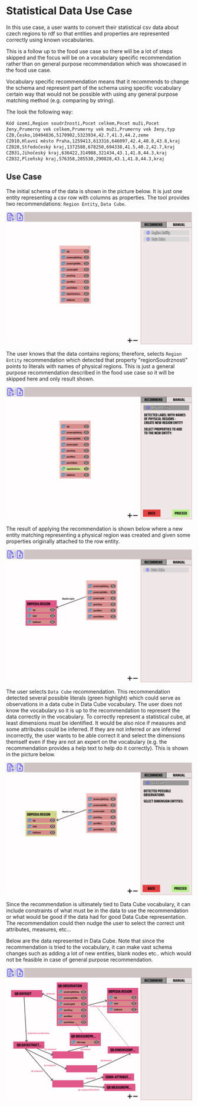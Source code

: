 # Statistical Data Use Case
In this use case, a user wants to convert their statistical csv data about czech regions to rdf so that entities and properties are represented correctly using known vocabularies.

This is a follow up to the food use case so there will be a lot of steps skipped and the focus will be on a vocabulary specific recommendation rather than on general purpose recommendation which was showcased in the food use case.

Vocabulary specific recommendation means that it recommends to change the schema and represent part of the schema using specific vocabulary certain way that would not be possible with using any general purpose matching method (e.g. comparing by string).

The look the following way:
```csv
Kód území,Region soudržnosti,Pocet celkem,Pocet muži,Pocet ženy,Prumerny vek celkem,Prumerny vek muži,Prumerny vek ženy,typ
CZ0,Česko,10494836,5170902,5323934,42.7,41.3,44.2,zeme
CZ010,Hlavní město Praha,1259413,613316,646097,42.4,40.8,43.8,kraj
CZ020,Středočeský kraj,1372588,678250,694338,41.5,40.2,42.7,kraj
CZ031,Jihočeský kraj,636422,314988,321434,43.1,41.8,44.3,kraj
CZ032,Plzeňský kraj,576358,285530,290828,43.1,41.8,44.3,kraj
```

## Use Case 
The initial schema of the data is shown in the picture below. It is just one entity representing a csv row with columns as properties. The tool provides two recommendations: `Region Entity`, `Data Cube`.

![Initial Schema Of Loaded Data](./img/stat-initial-schema.png)

The user knows that the data contains regions; therefore, selects `Region Entity` recommendation which detected that property "regionSoudrznosti" points to literals with names of physical regions. This is just a general purpose recommendation described in the food use case so it will be skipped here and only result shown.

![Region Recommendation](./img/region-recommendation.png)

The result of applying the recommendation is shown below where a new entity matching representing a physical region was created and given some properties originally attached to the row entity.

![Schema After Region Recommendation](./img/after-region.png)

The user selects `Data Cube` recommendation. This recommendation detected several possible literals (green highlight) which could serve as observations in a data cube in Data Cube vocabulary. The user does not know the vocabulary so it is up to the recommendation to represent the data correctly in the vocabulary. To correctly represent a statistical cube, at least dimensions must be identified. It would be also nice if measures and some attributes could be inferred. If they are not inferred or are inferred incorrectly, the user wants to be able correct it and select the dimensions themself even if they are not an expert on the vocabulary (e.g. the recommendation provides a help text to help do it correctly). This is shown in the picture below.

![Recommendation - Select Dimensions](./img/select-dims.png)

Since the recommendation is ultimately tied to Data Cube vocabulary, it can include constraints of what must be in the data to use the recommendation or what would be good if the data had for good Data Cube representation. The recommendation could then nudge the user to select the correct unit attributes, measures, etc...

Below are the data represented in Data Cube. Note that since the recommendation is tried to the vocabulary, it can make vast schema changes such as adding a lot of new entities, blank nodes etc.. which would not be feasible in case of general purpose recommendation.

![Final Schema](./img/final-stat-schema.png)
